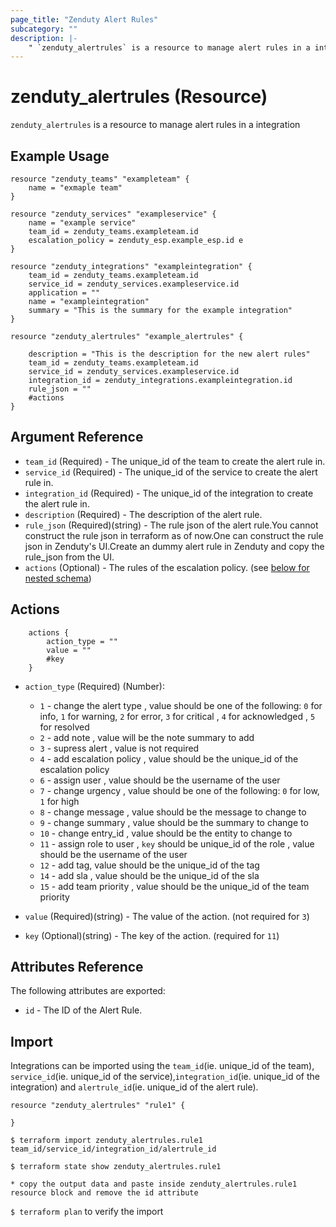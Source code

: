 ```yaml
---
page_title: "Zenduty Alert Rules"
subcategory: ""
description: |-
    " `zenduty_alertrules` is a resource to manage alert rules in a integration"
---
```

# zenduty_alertrules (Resource)
`zenduty_alertrules` is a resource to manage alert rules in a integration


## Example Usage

```hcl
resource "zenduty_teams" "exampleteam" {
    name = "exmaple team"
}

resource "zenduty_services" "exampleservice" {
    name = "example service"
    team_id = zenduty_teams.exampleteam.id 
    escalation_policy = zenduty_esp.example_esp.id e
}

resource "zenduty_integrations" "exampleintegration" {
    team_id = zenduty_teams.exampleteam.id
    service_id = zenduty_services.exampleservice.id
    application = ""
    name = "exampleintegration"
    summary = "This is the summary for the example integration"
}

```

```hcl 
resource "zenduty_alertrules" "example_alertrules" {
  
    description = "This is the description for the new alert rules"
    team_id = zenduty_teams.exampleteam.id
    service_id = zenduty_services.exampleservice.id
    integration_id = zenduty_integrations.exampleintegration.id
    rule_json = "" 
    #actions
}

```

## Argument Reference

* `team_id` (Required) - The unique_id of the team to create the alert rule in.
* `service_id` (Required) - The unique_id of the service to create the alert rule in.
* `integration_id` (Required) - The unique_id of the integration to create the alert rule in.
* `description` (Required) - The description of the alert rule.
* `rule_json` (Required)(string) - The rule json of the alert rule.You cannot construct the rule json in terraform as of now.One can construct the rule json in Zenduty's UI.Create an dummy alert rule in Zenduty and copy the rule_json from the UI.
* `actions` (Optional) - The rules of the escalation policy. (see [below for nested schema](#nestedblock--actions))


<a id="nestedblock--actions"></a>

## Actions
```hcl
    actions {
        action_type = ""
        value = ""
        #key
    }

```
* `action_type` (Required) (Number):
    * `1` - change the alert type , value should be one of the following: `0` for info, `1` for warning, `2` for error, `3` for critical , `4` for acknowledged , `5` for resolved
    * `2` - add note , value will be the note summary to add
    * `3` - supress alert , value is not required
    * `4` - add escalation policy , value should be the unique_id of the escalation policy
    * `6` - assign user , value should be the username of the user
    * `7` - change urgency  , value should be one of the following: `0` for low, `1` for high
    * `8` - change message , value should be the message to change to 
    * `9` - change summary , value should be the summary to change to
    * `10` - change entry_id , value should be the entity to change to
    * `11` - assign role to user , `key` should be unique_id of the role , value should be the username of the user
    * `12` - add tag, value should be the unique_id of the tag
    * `14` - add sla , value should be the unique_id of the sla
    * `15` - add team priority , value should be the unique_id of the team priority

* `value` (Required)(string) - The value of the action. (not required for `3`)
* `key`  (Optional)(string) - The key of the action. (required for `11`)


## Attributes Reference

The following attributes are exported:

* `id` - The ID of the Alert Rule.

## Import

Integrations can be imported using the `team_id`(ie. unique_id of the team), `service_id`(ie. unique_id of the service),`integration_id`(ie. unique_id of the integration) and `alertrule_id`(ie. unique_id of the alert rule).

```hcl
resource "zenduty_alertrules" "rule1" {

}

```

`$ terraform import zenduty_alertrules.rule1 team_id/service_id/integration_id/alertrule_id` 

`$ terraform state show zenduty_alertrules.rule1`

`* copy the output data and paste inside zenduty_alertrules.rule1 resource block and remove the id attribute`

`$ terraform plan` to verify the import



    

